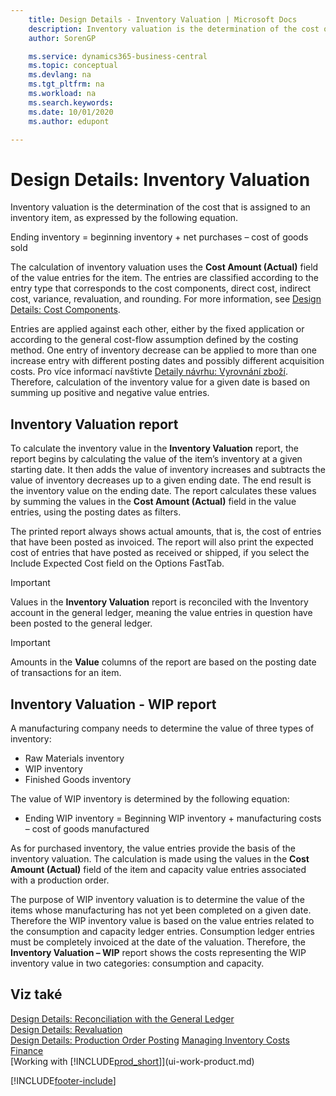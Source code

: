 ```yaml
---
    title: Design Details - Inventory Valuation | Microsoft Docs
    description: Inventory valuation is the determination of the cost of an inventory item.
    author: SorenGP

    ms.service: dynamics365-business-central
    ms.topic: conceptual
    ms.devlang: na
    ms.tgt_pltfrm: na
    ms.workload: na
    ms.search.keywords:
    ms.date: 10/01/2020
    ms.author: edupont

---
```

# Design Details: Inventory Valuation
Inventory valuation is the determination of the cost that is assigned to an inventory item, as expressed by the following equation.

Ending inventory = beginning inventory + net purchases – cost of goods sold

The calculation of inventory valuation uses the **Cost Amount (Actual)** field of the value entries for the item. The entries are classified according to the entry type that corresponds to the cost components, direct cost, indirect cost, variance, revaluation, and rounding. For more information, see [Design Details: Cost Components](design-details-cost-components.md).

Entries are applied against each other, either by the fixed application or according to the general cost-flow assumption defined by the costing method. One entry of inventory decrease can be applied to more than one increase entry with different posting dates and possibly different acquisition costs. Pro více informací navštivte [Detaily návrhu: Vyrovnání zboží](design-details-item-application.md). Therefore, calculation of the inventory value for a given date is based on summing up positive and negative value entries.

## Inventory Valuation report
To calculate the inventory value in the **Inventory Valuation** report, the report begins by calculating the value of the item’s inventory at a given starting date. It then adds the value of inventory increases and subtracts the value of inventory decreases up to a given ending date. The end result is the inventory value on the ending date. The report calculates these values by summing the values in the **Cost Amount (Actual)** field in the value entries, using the posting dates as filters.

The printed report always shows actual amounts, that is, the cost of entries that have been posted as invoiced. The report will also print the expected cost of entries that have posted as received or shipped, if you select the Include Expected Cost field on the Options FastTab.

> [!IMPORTANT]  
> Values in the **Inventory Valuation** report is reconciled with the Inventory account in the general ledger, meaning the value entries in question have been posted to the general ledger.

> [!IMPORTANT]  
> Amounts in the **Value** columns of the report are based on the posting date of transactions for an item.

## Inventory Valuation - WIP report
A manufacturing company needs to determine the value of three types of inventory:

* Raw Materials inventory
* WIP inventory
* Finished Goods inventory

The value of WIP inventory is determined by the following equation:

* Ending WIP inventory = Beginning WIP inventory + manufacturing costs – cost of goods manufactured

As for purchased inventory, the value entries provide the basis of the inventory valuation. The calculation is made using the values in the **Cost Amount (Actual)** field of the item and capacity value entries associated with a production order.

The purpose of WIP inventory valuation is to determine the value of the items whose manufacturing has not yet been completed on a given date. Therefore the WIP inventory value is based on the value entries related to the consumption and capacity ledger entries. Consumption ledger entries must be completely invoiced at the date of the valuation. Therefore, the **Inventory Valuation – WIP** report shows the costs representing the WIP inventory value in two categories: consumption and capacity.

## Viz také
[Design Details: Reconciliation with the General Ledger](design-details-reconciliation-with-the-general-ledger.md)   
[Design Details: Revaluation](design-details-revaluation.md)   
[Design Details: Production Order Posting](design-details-production-order-posting.md)
[Managing Inventory Costs](finance-manage-inventory-costs.md)  
[Finance](finance.md)  
[Working with [!INCLUDE[prod_short](includes/prod_short.md)]](ui-work-product.md)


[!INCLUDE[footer-include](includes/footer-banner.md)]